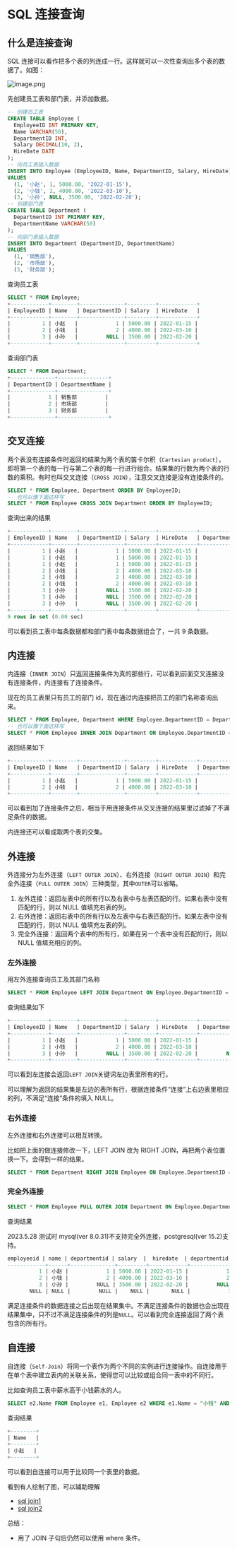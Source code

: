 # SQL 连接查询

## 什么是连接查询

SQL 连接可以看作把多个表的列连成一行。这样就可以一次性查询出多个表的数据了。如图：

![image.png](./images/SQL连接查询/SQL连接查询.png)

先创建员工表和部门表，并添加数据。

```sql
-- 创建员工表
CREATE TABLE Employee (
  EmployeeID INT PRIMARY KEY,
  Name VARCHAR(50),
  DepartmentID INT,
  Salary DECIMAL(10, 2),
  HireDate DATE
);
-- 向员工表插入数据
INSERT INTO Employee (EmployeeID, Name, DepartmentID, Salary, HireDate)
VALUES
  (1, '小赵', 1, 5000.00, '2022-01-15'),
  (2, '小钱', 2, 4000.00, '2022-03-10'),
  (3, '小孙', NULL, 3500.00, '2022-02-20');
-- 创建部门表
CREATE TABLE Department (
  DepartmentID INT PRIMARY KEY,
  DepartmentName VARCHAR(50)
);
-- 向部门表插入数据
INSERT INTO Department (DepartmentID, DepartmentName)
VALUES
  (1, '销售部'),
  (2, '市场部'),
  (3, '财务部');
```

查询员工表

```sql
SELECT * FROM Employee;
+------------+--------+--------------+---------+------------+
| EmployeeID | Name   | DepartmentID | Salary  | HireDate   |
+------------+--------+--------------+---------+------------+
|          1 | 小赵   |            1 | 5000.00 | 2022-01-15 |
|          2 | 小钱   |            2 | 4000.00 | 2022-03-10 |
|          3 | 小孙   |         NULL | 3500.00 | 2022-02-20 |
+------------+--------+--------------+---------+------------+
```

查询部门表

```sql
SELECT * FROM Department;
+--------------+----------------+
| DepartmentID | DepartmentName |
+--------------+----------------+
|            1 | 销售部         |
|            2 | 市场部         |
|            3 | 财务部         |
+--------------+----------------+
```

## 交叉连接

两个表没有连接条件时返回的结果为两个表的笛卡尔积（`Cartesian product`），即将第一个表的每一行与第二个表的每一行进行组合。结果集的行数为两个表的行数的乘积。有时也叫交叉连接（`CROSS JOIN`），注意交叉连接是没有连接条件的。

```sql
SELECT * FROM Employee, Department ORDER BY EmployeeID;
-- 也可以像下面这样写
SELECT * FROM Employee CROSS JOIN Department ORDER BY EmployeeID;
```

查询出来的结果

```sql
+------------+--------+--------------+---------+------------+--------------+----------------+
| EmployeeID | Name   | DepartmentID | Salary  | HireDate   | DepartmentID | DepartmentName |
+------------+--------+--------------+---------+------------+--------------+----------------+
|          1 | 小赵   |            1 | 5000.00 | 2022-01-15 |            1 | 销售部         |
|          1 | 小赵   |            1 | 5000.00 | 2022-01-15 |            2 | 市场部         |
|          1 | 小赵   |            1 | 5000.00 | 2022-01-15 |            3 | 财务部         |
|          2 | 小钱   |            2 | 4000.00 | 2022-03-10 |            1 | 销售部         |
|          2 | 小钱   |            2 | 4000.00 | 2022-03-10 |            2 | 市场部         |
|          2 | 小钱   |            2 | 4000.00 | 2022-03-10 |            3 | 财务部         |
|          3 | 小孙   |         NULL | 3500.00 | 2022-02-20 |            1 | 销售部         |
|          3 | 小孙   |         NULL | 3500.00 | 2022-02-20 |            2 | 市场部         |
|          3 | 小孙   |         NULL | 3500.00 | 2022-02-20 |            3 | 财务部         |
+------------+--------+--------------+---------+------------+--------------+----------------+
9 rows in set (0.00 sec)
```

可以看到员工表中每条数据都和部门表中每条数据组合了，一共 9 条数据。

## 内连接

内连接（`INNER JOIN`）只返回连接条件为真的那些行，可以看到前面交叉连接没有连接条件，内连接有了连接条件。

现在的员工表里只有员工的部门 id，现在通过内连接把员工的部门名称查询出来。

```sql
SELECT * FROM Employee, Department WHERE Employee.DepartmentID = Department.DepartmentID;
-- 也可以像下面这样写
SELECT * FROM Employee INNER JOIN Department ON Employee.DepartmentID = Department.DepartmentID;
```

返回结果如下

```sql
+------------+--------+--------------+---------+------------+--------------+----------------+
| EmployeeID | Name   | DepartmentID | Salary  | HireDate   | DepartmentID | DepartmentName |
+------------+--------+--------------+---------+------------+--------------+----------------+
|          1 | 小赵   |            1 | 5000.00 | 2022-01-15 |            1 | 销售部         |
|          2 | 小钱   |            2 | 4000.00 | 2022-03-10 |            2 | 市场部         |
+------------+--------+--------------+---------+------------+--------------+----------------+
```

可以看到加了连接条件之后，相当于用连接条件从交叉连接的结果里过滤掉了不满足条件的数据。

内连接还可以看成取两个表的交集。

## 外连接

外连接分为左外连接（`LEFT OUTER JOIN`）、右外连接（`RIGHT OUTER JOIN`）和完全外连接（`FULL OUTER JOIN`）三种类型，其中`OUTER`可以省略。

1.  左外连接：返回左表中的所有行以及右表中与左表匹配的行。如果右表中没有匹配的行，则以 NULL 值填充右表的列。
2.  右外连接：返回右表中的所有行以及左表中与右表匹配的行。如果左表中没有匹配的行，则以 NULL 值填充左表的列。
3.  完全外连接：返回两个表中的所有行，如果在另一个表中没有匹配的行，则以 NULL 值填充相应的列。

### 左外连接

用左外连接查询员工及其部门名称

```sql
SELECT * FROM Employee LEFT JOIN Department ON Employee.DepartmentID = Department.DepartmentID;
```

查询结果如下

```sql
+------------+--------+--------------+---------+------------+--------------+----------------+
| EmployeeID | Name   | DepartmentID | Salary  | HireDate   | DepartmentID | DepartmentName |
+------------+--------+--------------+---------+------------+--------------+----------------+
|          1 | 小赵   |            1 | 5000.00 | 2022-01-15 |            1 | 销售部         |
|          2 | 小钱   |            2 | 4000.00 | 2022-03-10 |            2 | 市场部         |
|          3 | 小孙   |         NULL | 3500.00 | 2022-02-20 |         NULL | NULL           |
+------------+--------+--------------+---------+------------+--------------+----------------+
```

可以看到左连接会返回`LEFT JOIN`关键词左边表里所有的行。

可以理解为返回的结果集是左边的表所有行，根据连接条件“连接”上右边表里相应的列，不满足“连接”条件的填入 NULL。

### 右外连接

左外连接和右外连接可以相互转换。

比如把上面的做连接修改一下，LEFT JOIN 改为 RIGHT JOIN，再把两个表位置换一下。会得到一样的结果。

```sql
SELECT * FROM Department RIGHT JOIN Employee ON Employee.DepartmentID = Department.DepartmentID;
```

### 完全外连接

```sql
SELECT * FROM Employee FULL OUTER JOIN Department ON Employee.DepartmentID = Department.DepartmentID;,
```

查询结果

2023.5.28 测试时 mysql(ver 8.0.31)不支持完全外连接，postgresql(ver 15.2)支持。

```sql
employeeid | name | departmentid | salary  |  hiredate  | departmentid | departmentname 
------------+------+--------------+---------+------------+--------------+----------------
          1 | 小赵 |            1 | 5000.00 | 2022-01-15 |            1 | 销售部
          2 | 小钱 |            2 | 4000.00 | 2022-03-10 |            2 | 市场部
          3 | 小孙 |         NULL | 3500.00 | 2022-02-20 |         NULL | NULL
       NULL | NULL |         NULL |    NULL |       NULL |            3 | 财务部
```

满足连接条件的数据连接之后出现在结果集中。不满足连接条件的数据也会出现在结果集中，只不过不满足连接条件的列是`NULL`。可以看到完全连接返回了两个表包含的所有行。

## 自连接

自连接（`Self-Join`）将同一个表作为两个不同的实例进行连接操作。自连接用于在单个表中建立表内的关联关系，使得您可以比较或组合同一表中的不同行。

比如查询员工表中薪水高于小钱薪水的人。

```sql
SELECT e2.Name FROM Employee e1, Employee e2 WHERE e1.Name = "小钱" AND e2.Salary > e1.Salary;
```

查询结果

```sql
+--------+
| Name   |
+--------+
| 小赵   |
+--------+
```

可以看到自连接可以用于比较同一个表里的数据。

看到有人绘制了图，可以辅助理解

- [sql join1](https://twitter.com/akshay_pachaar/status/1692514645792493964)
- [sql join2](https://twitter.com/DataScienceDojo/status/1708618294775738767)

总结：

- 用了 JOIN 子句后仍然可以使用 where 条件。
